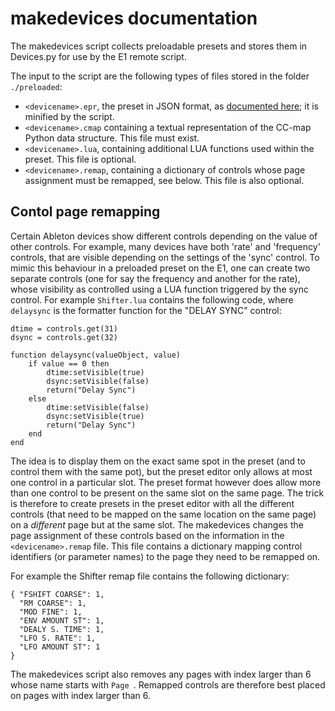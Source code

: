 # makedevices documentation

The makedevices script collects preloadable presets and stores them in Devices.py for use by the E1 remote script.

The input to the script are the following types of files stored in the folder  ```./preloaded```:


- ```<devicename>.epr```, the preset in JSON format, as [documented here](https://docs.electra.one/developers/presetformat.html#preset-json-format); it is minified by the script.
- ```<devicename>.cmap``` containing a textual representation of the CC-map Python data structure. This file must exist.
- ```<devicename>.lua```, containing additional LUA functions used within the preset. This file is optional.
- ```<devicename>.remap```, containing a dictionary of controls whose page assignment must be remapped, see below. This file is also optional.

## Contol page remapping

Certain Ableton devices show different controls depending on the value of other controls. For example, many devices have both 'rate' and 'frequency' controls, that are visible depending on the settings of the 'sync' control. To mimic this behaviour in a preloaded preset on the E1, one can create two separate controls (one for say the frequency and another for the rate), whose visibility as controlled using a LUA function triggered by the sync control. For example ```Shifter.lua``` contains the following code, where ```delaysync``` is the formatter function for the "DELAY SYNC" control:

```
dtime = controls.get(31)
dsync = controls.get(32)

function delaysync(valueObject, value)
    if value == 0 then
        dtime:setVisible(true)
        dsync:setVisible(false)
	    return("Delay Sync")
    else
        dtime:setVisible(false)
        dsync:setVisible(true)
	    return("Delay Sync")
    end
end
```

The idea is to display them on the exact same spot in the preset (and to control them with the same pot), but the preset editor only allows at most one control in a particular slot. The preset format however does allow more than one control to be present on the same slot on the same page. The trick is therefore to create presets in the preset editor with all the different controls (that need to be mapped on the same location on the same page) on a *different* page but at the same slot. The makedevices changes the page assignment of these controls based on the information in the ```<devicename>.remap``` file. This file contains a dictionary mapping control identifiers (or parameter names) to the page they need to be remapped on.

For example the Shifter remap file contains the following dictionary:

```
{ "FSHIFT COARSE": 1,
  "RM COARSE": 1,
  "MOD FINE": 1,
  "ENV AMOUNT ST": 1,
  "DEALY S. TIME": 1,
  "LFO S. RATE": 1,
  "LFO AMOUNT ST": 1
}
```

The makedevices script also removes any pages with index larger than 6 whose name starts with ```Page ```. Remapped controls are therefore best placed on pages with index larger than 6.
